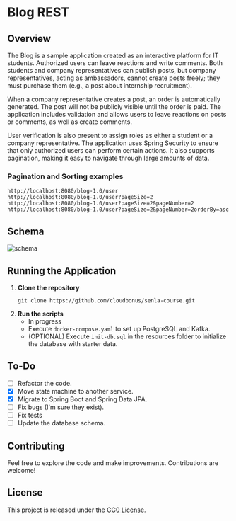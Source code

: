 # Blog REST

## Overview

The Blog is a sample application created as an interactive platform for IT students.
Authorized users can leave reactions and write comments.
Both students and company representatives can publish posts, but company representatives,
acting as ambassadors, cannot create posts freely; they must purchase them (e.g., a post about internship recruitment).

When a company representative creates a post, an order is automatically generated.
The post will not be publicly visible until the order is paid.
The application includes validation and allows users to leave reactions on posts or comments,
as well as create comments.

User verification is also present to assign roles as either a student or a company representative.
The application uses Spring Security to ensure that only authorized users can perform certain actions.
It also supports pagination, making it easy to navigate through large amounts of data.

### Pagination and Sorting examples
   
```console  
http://localhost:8080/blog-1.0/user
http://localhost:8080/blog-1.0/user?pageSize=2
http://localhost:8080/blog-1.0/user?pageSize=2&pageNumber=2
http://localhost:8080/blog-1.0/user?pageSize=2&pageNumber=2orderBy=asc
```
    
## Schema

![schema](../utils/blog-schema.jpg)

## Running the Application

1. **Clone the repository**
    ```console  
    git clone https://github.com/cloudbonus/senla-course.git 
    ```
2. **Run the scripts**
   - In progress
   - Execute `docker-compose.yaml` to set up PostgreSQL and Kafka.
   - (OPTIONAL) Execute `init-db.sql` in the resources folder to initialize the database with starter data.

## To-Do

- [ ] Refactor the code.
- [X] Move state machine to another service. 
- [X] Migrate to Spring Boot and Spring Data JPA.
- [ ] Fix bugs (I'm sure they exist).
- [ ] Fix tests
- [ ] Update the database schema.

## Contributing

Feel free to explore the code and make improvements. Contributions are welcome!

## License

This project is released under the [CC0 License](https://choosealicense.com/licenses/cc0-1.0/).
